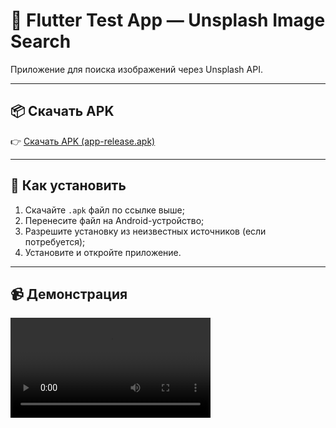 # 📱 Flutter Test App — Unsplash Image Search

Приложение для поиска изображений через Unsplash API.

---

## 📦 Скачать APK

👉 [Скачать APK (app-release.apk)](https://drive.google.com/file/d/1hLo0ey2BnUeJAd1cSwllQWwS54hpSqt9/view?usp=sharing)

---

## 📲 Как установить

1. Скачайте `.apk` файл по ссылке выше;
2. Перенесите файл на Android-устройство;
3. Разрешите установку из неизвестных источников (если потребуется);
4. Установите и откройте приложение.

---

## 📹 Демонстрация

<video src="https://github.com/user-attachments/assets/5c6f913f-9686-4c14-b9a5-e2e9bcfcb80d" controls width="320" />

---

## 🔐 API Key

Приложение использует ключ доступа к Unsplash API. Убедитесь, что вы добавили файл `.env` со следующим содержимым:
UNSPLASH_ACCESS_KEY=your_access_key_here
